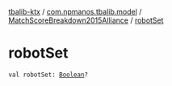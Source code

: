 [tbalib-ktx](../../index.md) / [com.npmanos.tbalib.model](../index.md) / [MatchScoreBreakdown2015Alliance](index.md) / [robotSet](./robot-set.md)

# robotSet

`val robotSet: `[`Boolean`](https://kotlinlang.org/api/latest/jvm/stdlib/kotlin/-boolean/index.html)`?`
